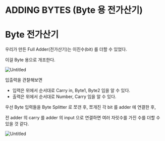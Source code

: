 # ADDING BYTES (Byte 용 전가산기)

# Byte 전가산기

우리가 만든 Full Adder(전가산기)는 이진수(bit) 를 더할 수 있었다.

이걸 Byte 용으로 개조한다.

![Untitled](/images/7_ADDING_BYTES_(Byte_용_전가산기)/ADDING_BYTES_(Byte_용_전가산기)%201bc80ae0869c81069809e7f35a7c51f1/Untitled.png)

입출력을 관찰해보면 

- 입력은 위에서 순서대로 Carry in, Byte1, Byte2 임을 알 수 있다.
- 출력은 위에서 순서대로 Number, Carry 임을 알 수 있다.

우선 Byte 입력들을 Byte Splitter 로 쪼갠 후, 쪼개진 각 bit 를 adder 에 연결한 후,

전 adder 의 carry 를 adder 의 input 으로 연결하면 여러 자릿수를 가진 수를 더할 수 있을 것 같다.

![Untitled](/images/7_ADDING_BYTES_(Byte_용_전가산기)/ADDING_BYTES_(Byte_용_전가산기)%201bc80ae0869c81069809e7f35a7c51f1/Untitled%201.png)